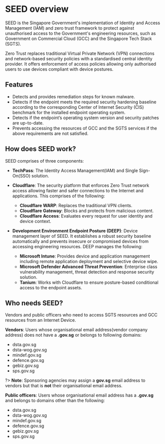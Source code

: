 # SEED overview

SEED is the Singapore Government's implementation of Identity and Access Management (IAM) and zero trust framework to protect against unauthorised access to the Government's engineering resources, such as Government on Commercial Cloud (GCC) and the Singapore Tech Stack (SGTS).

Zero Trust replaces traditional Virtual Private Network (VPN) connections and network-based security policies with a standardised central identity provider. It offers enforcement of access policies allowing only authorised users to use devices compliant with device postures.

## Features

- Detects and provides remediation steps for known malware.
- Detects if the endpoint meets the required security hardening baseline according to the corresponding Center of Internet Security (CIS) benchmark for the installed endpoint operating system.
- Detects if the endpoint’s operating system version and security patches are up-to-date.
- Prevents accessing the resources of GCC and the SGTS services if the above requirements are not satisfied.

## How does SEED work?

SEED comprises of three components:

- **TechPass**: The Identity Access Management(IAM) and Single Sign-On(SSO) solution.

- **Cloudflare**: The security platform that enforces Zero Trust network access allowing faster and safer connections to the Internet and applications. This comprises of the following:
    - **Cloudflare WARP**: Replaces the traditional VPN clients.
    - **Cloudflare Gateway**: Blocks and protects from malicious content.
    - **Cloudflare Access**: Evaluates every request for user identity and device context.

 - **Development Environment Endpoint Posture (DEEP)**: Device management layer of SEED. It establishes a robust security baseline automatically​ and prevents insecure or compromised devices from accessing engineering resources.​ DEEP manages the following:
    - **Microsoft Intune**: Provides device and application management including remote application deployment and selective device wipe.
    - **Microsoft Defender Advanced Threat Prevention**: Enterprise class vulnerability management, threat detection and response security solution.
    - **Tanium**: Works with Cloudflare to ensure posture-based conditional access to the endpoint assets.

## Who needs SEED?

Vendors and public officers who need to access SGTS resources and GCC resources from an Internet Device. 

**Vendors**: Users whose organisational email address(vendor company address) does not have a **.gov.sg** or belongs to following domains:

- dsta.gov.sg
- dsta-wog.gov.sg
- mindef.gov.sg
- defence.gov.sg
- gebiz.gov.sg
- sps.gov.sg 

?> **Note**: Sponsoring agencies may assign a **gov.sg** email address to vendors but that is **not** their organisational email address.

**Public officers**: Users whose organisational email address has a **.gov.sg** and belongs to domains other than the following:

- dsta.gov.sg
- dsta-wog.gov.sg
- mindef.gov.sg
- defence.gov.sg
- gebiz.gov.sg
- sps.gov.sg




